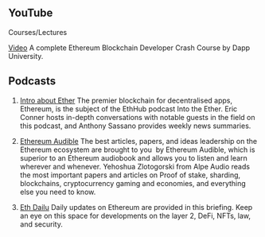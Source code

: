 
## YouTube

Courses/Lectures

[Video](https://youtube.com/playlist?list=PLS5SEs8ZftgXlCGXNfzKdq7nGBcIaVOdN) A complete Ethereum Blockchain Developer Crash Course by Dapp University.



## Podcasts

1. [Intro about Ether](https://www.feedspot.com/infiniterss.php?_src=feed_title&followfeedid=5048521&q=site:https%3A%2F%2Fintotheether.libsyn.com%2Frss) The premier blockchain for decentralised apps, Ethereum, is the subject of the EthHub podcast Into the Ether. Eric Conner hosts in-depth conversations with notable guests in the field on this podcast, and Anthony Sassano provides weekly news summaries.  

2. [Ethereum Audible](https://podcasts.google.com/feed/aHR0cHM6Ly9hbmNob3IuZm0vcy83MDE0NTRiOC9wb2RjYXN0L3Jzcw) The best articles, papers, and ideas leadership on the Ethereum ecosystem are brought to you  by Ethereum Audible, which is superior to an Ethereum audiobook and allows you to listen and learn wherever and whenever.
Yehoshua Zlotogorski from Alpe Audio reads the most important papers and articles on Proof of stake, sharding, blockchains, cryptocurrency gaming and economies, and everything else you need to know.

3. [Eth Dailu](https://podcasts.google.com/feed/aHR0cHM6Ly9ldGhlcmV1bS5saWJzeW4uY29tL3Jzcw) Daily updates on Ethereum are provided in this briefing. Keep an eye on this space for developments on the  layer 2, DeFi, NFTs, law, and security.
